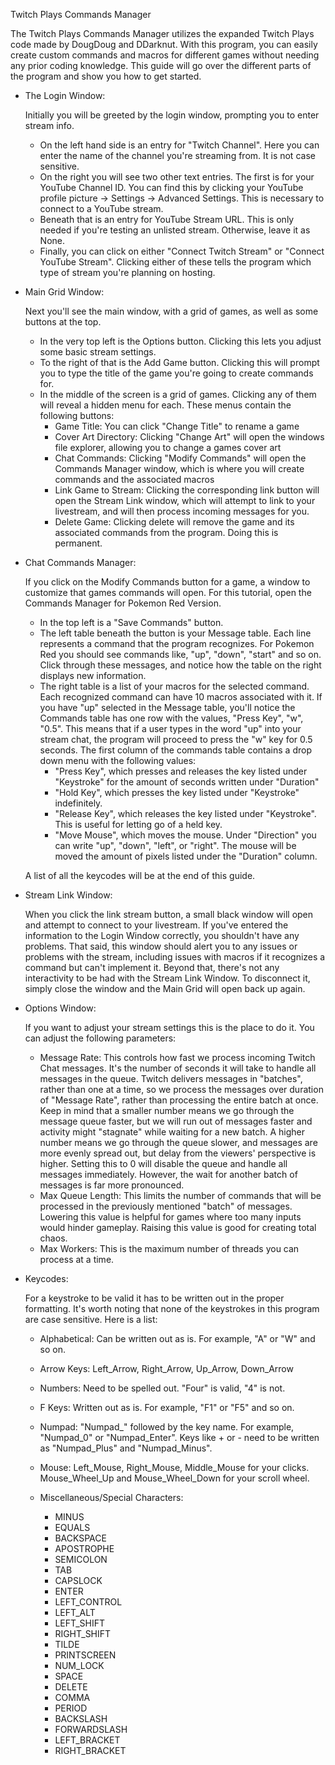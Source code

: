 Twitch Plays Commands Manager

The Twitch Plays Commands Manager utilizes the expanded Twitch Plays code made by DougDoug and DDarknut. With this program, you can easily
create custom commands and macros for different games without needing any prior coding knowledge. This guide will go over the different parts of the program
and show you how to get started.

* The Login Window:
  
  Initially you will be greeted by the login window, prompting you to enter stream info.
  
  * On the left hand side is an entry for "Twitch Channel". Here you can enter the name of the channel you're streaming from.
    It is not case sensitive. 
  * On the right you will see two other text entries. The first is for your YouTube Channel ID. You can find this by clicking
    your YouTube profile picture -> Settings -> Advanced Settings. This is necessary to connect to a YouTube stream.
  * Beneath that is an entry for YouTube Stream URL. This is only needed if you're testing an unlisted stream. Otherwise, leave it as None.
  * Finally, you can click on either "Connect Twitch Stream" or "Connect YouTube Stream". Clicking either of these tells the program which type 
    of stream you're planning on hosting.
    
* Main Grid Window:

  Next you'll see the main window, with a grid of games, as well as some buttons at the top.
  
  * In the very top left is the Options button. Clicking this lets you adjust some basic stream settings.
  * To the right of that is the Add Game button. Clicking this will prompt you to type the title of the game you're going to create commands for.
  * In the middle of the screen is a grid of games. Clicking any of them will reveal a hidden menu for each. These menus contain the following buttons:
     - Game Title: You can click "Change Title" to rename a game
     - Cover Art Directory: Clicking "Change Art" will open the windows file explorer, allowing you to change a games cover art
     - Chat Commands: Clicking "Modify Commands" will open the Commands Manager window, which is where you will create commands and the associated macros
     - Link Game to Stream: Clicking the corresponding link button will open the Stream Link window, which will attempt to link to your livestream, and will then process incoming messages for you.
     - Delete Game: Clicking delete will remove the game and its associated commands from the program. Doing this is permanent.

* Chat Commands Manager:

  If you click on the Modify Commands button for a game, a window to customize that games commands will open. For this tutorial, open the Commands Manager for Pokemon Red Version.
  
  * In the top left is a "Save Commands" button.
  * The left table beneath the button is your Message table. Each line represents a command that the program recognizes. For Pokemon Red you should see commands like, "up", "down", "start" and so on. Click through these messages, and notice how the table on the right displays new information.
  * The right table is a list of your macros for the selected command. Each recognized command can have 10 macros associated with it. If you have "up" selected in the Message table, you'll notice the Commands table has one row with the values, "Press Key", "w", "0.5". This means that if a user types in the word "up" into your stream chat, the program will proceed to press the "w" key for 0.5 seconds. The first column of the commands table contains a drop down menu with the following values:
      - "Press Key", which presses and releases the key listed under "Keystroke" for the amount of seconds written under "Duration"
      - "Hold Key", which presses the key listed under "Keystroke" indefinitely.
      - "Release Key", which releases the key listed under "Keystroke". This is useful for letting go of a held key.
      - "Move Mouse", which moves the mouse. Under "Direction" you can write "up", "down", "left", or "right". The mouse will be moved the amount of pixels listed under the "Duration" column.

  A list of all the keycodes will be at the end of this guide.

* Stream Link Window:
  
  When you click the link stream button, a small black window will open and attempt to connect to your livestream. If you've entered the information to the Login Window correctly, you shouldn't have any problems. That said, this window should alert you to any issues or problems with the stream, including issues with macros if it recognizes a command but can't implement it. Beyond that, there's not any interactivity to be had with the Stream Link Window. To disconnect it, simply close the window and the Main Grid will open back up again.
  
* Options Window: 

  If you want to adjust your stream settings this is the place to do it. You can adjust the following parameters:
  
  * Message Rate: This controls how fast we process incoming Twitch Chat messages. It's the number of seconds it will take to handle all messages in the queue. Twitch delivers messages in "batches", rather than one at a time, so we process the messages over duration of "Message Rate", rather than processing the entire batch at once. Keep in mind that a smaller number means we go through the message queue faster, but we will run out of messages faster and activity might "stagnate" while waiting for a new batch. A higher number means we go through the queue slower, and messages are more evenly spread out, but delay from the viewers' perspective is higher. Setting this to 0 will disable the queue and handle all messages immediately. However, the wait for another batch of messages is far more pronounced.
  * Max Queue Length: This limits the number of commands that will be processed in the previously mentioned "batch" of messages. Lowering this value is helpful for games where too many inputs would hinder gameplay. Raising this value is good for creating total chaos.
  * Max Workers: This is the maximum number of threads you can process at a time.

* Keycodes:

  For a keystroke to be valid it has to be written out in the proper formatting. It's worth noting that none of the keystrokes in this program are case sensitive.
  Here is a list:

    - Alphabetical: Can be written out as is. For example, "A" or "W" and so on.
    - Arrow Keys: Left_Arrow, Right_Arrow, Up_Arrow, Down_Arrow
    - Numbers: Need to be spelled out. "Four" is valid, "4" is not.
    - F Keys: Written out as is. For example, "F1" or "F5" and so on.
    - Numpad: "Numpad_" followed by the key name. For example, "Numpad_0" or "Numpad_Enter". Keys like + or - need to be written as "Numpad_Plus" and "Numpad_Minus".
    - Mouse: Left_Mouse, Right_Mouse, Middle_Mouse for your clicks. Mouse_Wheel_Up and Mouse_Wheel_Down for your scroll wheel.
    
    - Miscellaneous/Special Characters:
      - MINUS
      - EQUALS
      - BACKSPACE
      - APOSTROPHE
      - SEMICOLON
      - TAB
      - CAPSLOCK
      - ENTER
      - LEFT_CONTROL
      - LEFT_ALT
      - LEFT_SHIFT
      - RIGHT_SHIFT
      - TILDE
      - PRINTSCREEN
      - NUM_LOCK
      - SPACE
      - DELETE
      - COMMA
      - PERIOD
      - BACKSLASH
      - FORWARDSLASH
      - LEFT_BRACKET
      - RIGHT_BRACKET
